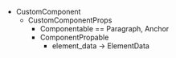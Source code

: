 - CustomComponent
  - CustomComponentProps
    - Componentable == Paragraph, Anchor
    - ComponentPropable
      - element_data -> ElementData
